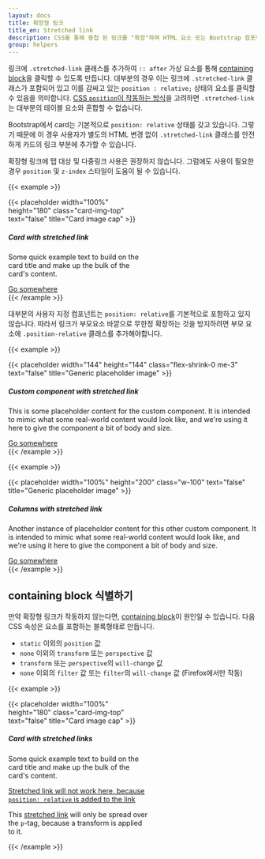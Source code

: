 ```yaml
---
layout: docs
title: 확장형 링크
title_en: Stretched link
description: CSS를 통해 중첩 된 링크를 "확장"하여 HTML 요소 또는 Bootstrap 컴포넌트를 클릭할 수 있도록 만듭니다.
group: helpers
---
```


링크에 `.stretched-link` 클래스를 추가하여 `:: after` 가상 요소를 통해 [containing block](https://developer.mozilla.org/en-US/docs/Web/CSS/Containing_block)을 클릭할 수 있도록 만듭니다. 대부분의 경우 이는 링크에 `.stretched-link` 클래스가 포함되어 있고 이를 감싸고 있는 `position : relative;` 상태의 요소를 클릭할 수 있음을 의미합니다. [CSS `position`이 작동하는 방식](https://www.w3.org/TR/CSS21/visuren.html#propdef-position)을 고려하면 `.stretched-link`는 대부분의 테이블 요소와 혼합할 수 없습니다.

Bootstrap에서 card는 기본적으로 `position: relative` 상태를 갖고 있습니다. 그렇기 때문에 이 경우 사용자가 별도의 HTML 변경 없이 `.stretched-link` 클래스를 안전하게 카드의 링크 부분에 추가할 수 있습니다.

확장형 링크에 탭 대상 및 다중링크 사용은 권장하지 않습니다. 그럼에도 사용이 필요한 경우 `position` 및 `z-index` 스타일이 도움이 될 수 있습니다.

{{< example >}}
<div class="card" style="width: 18rem;">
  {{< placeholder width="100%" height="180" class="card-img-top" text="false" title="Card image cap" >}}
  <div class="card-body">
    <h5 class="card-title">Card with stretched link</h5>
    <p class="card-text">Some quick example text to build on the card title and make up the bulk of the card's content.</p>
    <a href="#" class="btn btn-primary stretched-link">Go somewhere</a>
  </div>
</div>
{{< /example >}}

대부분의 사용자 지정 컴포넌트는 `position: relative`를 기본적으로 포함하고 있지 않습니다. 따라서 링크가 부모요소 바깥으로 무한정 확장하는 것을 방지하려면 부모 요소에 `.position-relative` 클래스를 추가해야합니다.

{{< example >}}
<div class="d-flex position-relative">
  {{< placeholder width="144" height="144" class="flex-shrink-0 me-3" text="false" title="Generic placeholder image" >}}
  <div>
    <h5 class="mt-0">Custom component with stretched link</h5>
    <p>This is some placeholder content for the custom component. It is intended to mimic what some real-world content would look like, and we're using it here to give the component a bit of body and size.</p>
    <a href="#" class="stretched-link">Go somewhere</a>
  </div>
</div>
{{< /example >}}

{{< example >}}
<div class="row g-0 bg-body-secondary position-relative">
  <div class="col-md-6 mb-md-0 p-md-4">
    {{< placeholder width="100%" height="200" class="w-100" text="false" title="Generic placeholder image" >}}
  </div>
  <div class="col-md-6 p-4 ps-md-0">
    <h5 class="mt-0">Columns with stretched link</h5>
    <p>Another instance of placeholder content for this other custom component. It is intended to mimic what some real-world content would look like, and we're using it here to give the component a bit of body and size.</p>
    <a href="#" class="stretched-link">Go somewhere</a>
  </div>
</div>
{{< /example >}}

## containing block 식별하기

만약 확장형 링크가 작동하지 않는다면, [containing block](https://developer.mozilla.org/en-US/docs/Web/CSS/Containing_block#Identifying_the_containing_block)이 원인일 수 있습니다. 다음 CSS 속성은 요소를 포함하는 블록형태로 만듭니다.

- `static` 이외의 `position` 값
- `none` 이외의 `transform` 또는 `perspective` 값
- `transform` 또는 `perspective`의 `will-change` 값
- `none` 이외의 `filter` 값 또는 `filter`의 `will-change` 값 (Firefox에서만 작동)

{{< example >}}
<div class="card" style="width: 18rem;">
  {{< placeholder width="100%" height="180" class="card-img-top" text="false" title="Card image cap" >}}
  <div class="card-body">
    <h5 class="card-title">Card with stretched links</h5>
    <p class="card-text">Some quick example text to build on the card title and make up the bulk of the card's content.</p>
    <p class="card-text">
      <a href="#" class="stretched-link text-danger" style="position: relative;">Stretched link will not work here, because <code>position: relative</code> is added to the link</a>
    </p>
    <p class="card-text bg-body-tertiary" style="transform: rotate(0);">
      This <a href="#" class="text-warning stretched-link">stretched link</a> will only be spread over the <code>p</code>-tag, because a transform is applied to it.
    </p>
  </div>
</div>
{{< /example >}}
